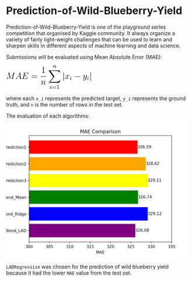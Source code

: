 # Prediction-of-Wild-Blueberry-Yield

Prediction-of-Wild-Blueberry-Yield is one of the playground series competition that organised by Kaggle community. It always organize a variety of fairly light-weight challenges that can be used to learn and sharpen skills in different aspects of machine learning and data science.

Submissions will be evaluated using Mean Absolute Error (MAE):

![](https://raw.githubusercontent.com/visipedia/iwildcam_comp/master/assets/MAE.png)

where each `x_i` represents the predicted target, `y_i` represents the ground truth, and `n` is the number of rows in the test set.

The evaluation of each algorithms: 
![](images/evaluation.png) </br> 

`LADRegression` was chosen for the prediction of wild blueberry yield because it had the lower `MAE` value from the test set.


